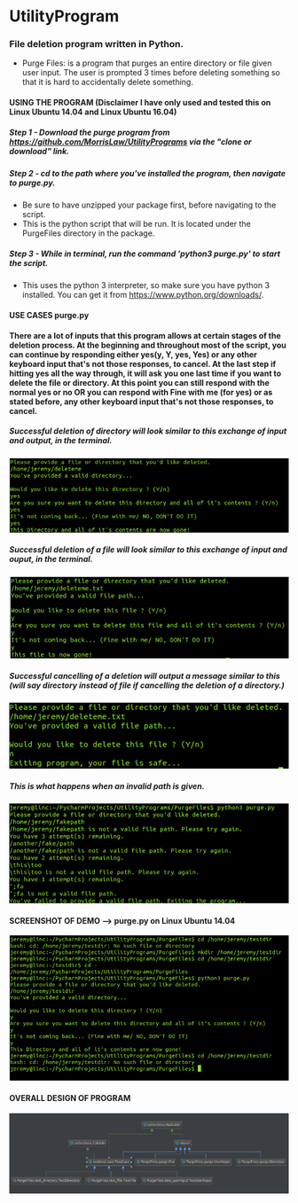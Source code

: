 # UtilityProgram
### File deletion program written in Python.

* Purge Files: is a program that purges an entire directory or file given user input. The user is prompted 3 times before deleting something so that it is hard to accidentally delete something. 

#### USING THE PROGRAM (Disclaimer I have only used and tested this on Linux Ubuntu 14.04 and Linux Ubuntu 16.04)
##### Step 1 - Download the purge program from https://github.com/MorrisLaw/UtilityPrograms via the "clone or download" link.
##### Step 2 - cd to the path where you've installed the program, then navigate to purge.py.
  * Be sure to have unzipped your package first, before navigating to the script.
  * This is the python script that will be run. It is located under the PurgeFiles directory in the package.
  
##### Step 3 - While in terminal, run the command 'python3 purge.py' to start the script. 
  * This uses the python 3 interpreter, so make sure you have python 3 installed. You can get it from https://www.python.org/downloads/.
  

#### USE CASES purge.py
#### There are a lot of inputs that this program allows at certain stages of the deletion process. At the beginning and throughout most of the script, you can continue by responding either yes(y, Y, yes, Yes) or any other keyboard input that's not those responses, to cancel. At the last step if hitting yes all the way through, it will ask you one last time if you want to delete the file or directory. At this point you can still respond with the normal yes or no OR you can respond with Fine with me (for yes) or as stated before, any other keyboard input that's not those responses, to cancel.

##### Successful deletion of directory will look similar to this exchange of input and output, in the terminal.
<img src="media/DeletingDirectory.png" alt="hi" class="inline"/>

##### Successful deletion of a file will look similar to this exchange of input and ouput, in the terminal.
<img src="media/DeletingFile.png" alt="hi" class="inline"/>

##### Successful cancelling of a deletion will output a message similar to this (will say directory instead of file if cancelling the deletion of a directory.)
<img src="media/NotDeletingFile.png" alt="hi" class="inline"/>

##### This is what happens when an invalid path is given.
<img src="media/InvalidPath.png" alt="hi" class="inline"/>

#### SCREENSHOT OF DEMO --> purge.py on Linux Ubuntu 14.04
<img src="media/FullProcessPurge.png" alt="hi" class="inline"/>

#### OVERALL DESIGN OF PROGRAM
![](https://github.com/MorrisLaw/UtilityPrograms/blob/master/media/DesignDiagram.png)
